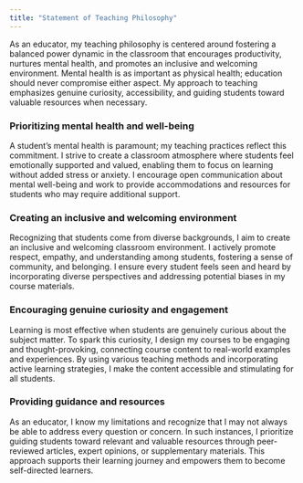 ```yaml
---
title: "Statement of Teaching Philosophy"
---
```



As an educator, my teaching philosophy is centered around fostering a balanced power dynamic in the classroom that encourages productivity, nurtures mental health, and promotes an inclusive and welcoming environment. Mental health is as important as physical health; education should never compromise either aspect. My approach to teaching emphasizes genuine curiosity, accessibility, and guiding students toward valuable resources when necessary.

### Prioritizing mental health and well-being

A student’s mental health is paramount; my teaching practices reflect this commitment. I strive to create a classroom atmosphere where students feel emotionally supported and valued, enabling them to focus on learning without added stress or anxiety. I encourage open communication about mental well-being and work to provide accommodations and resources for students who may require additional support.

### Creating an inclusive and welcoming environment

Recognizing that students come from diverse backgrounds, I aim to create an inclusive and welcoming classroom environment. I actively promote respect, empathy, and understanding among students, fostering a sense of community, and belonging. I ensure every student feels seen and heard by incorporating diverse perspectives and addressing potential biases in my course materials.

### Encouraging genuine curiosity and engagement

Learning is most effective when students are genuinely curious about the subject matter. To spark this curiosity, I design my courses to be engaging and thought-provoking, connecting course content to real-world examples and experiences. By using various teaching methods and incorporating active learning strategies, I make the content accessible and stimulating for all students.

### Providing guidance and resources

As an educator, I know my limitations and recognize that I may not always be able to address every question or concern. In such instances, I prioritize guiding students toward relevant and valuable resources through peer-reviewed articles, expert opinions, or supplementary materials. This approach supports their learning journey and empowers them to become self-directed learners.